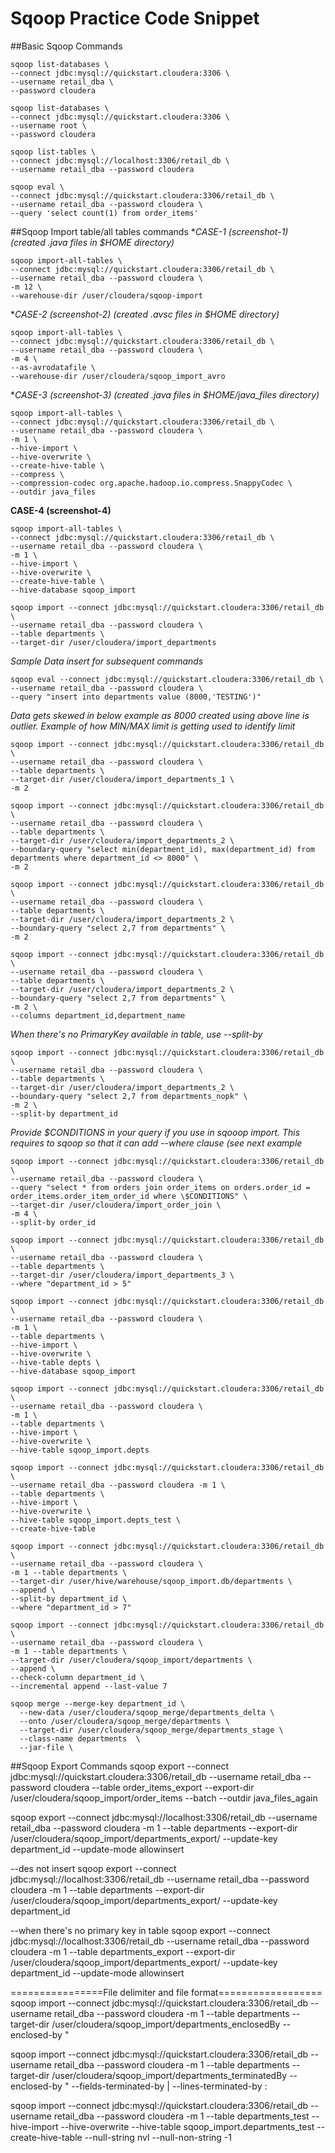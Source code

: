 # Sqoop Practice Code Snippet

##Basic Sqoop Commands
```
sqoop list-databases \
--connect jdbc:mysql://quickstart.cloudera:3306 \
--username retail_dba \
--password cloudera
```
```
sqoop list-databases \
--connect jdbc:mysql://quickstart.cloudera:3306 \
--username root \
--password cloudera
```
```
sqoop list-tables \
--connect jdbc:mysql://localhost:3306/retail_db \
--username retail_dba --password cloudera
```
```
sqoop eval \
--connect jdbc:mysql://quickstart.cloudera:3306/retail_db \
--username retail_dba --password cloudera \
--query 'select count(1) from order_items'
```

##Sqoop Import table/all tables commands
**CASE-1 (screenshot-1) (created *.java files in $HOME directory)**
```
sqoop import-all-tables \
--connect jdbc:mysql://quickstart.cloudera:3306/retail_db \
--username retail_dba --password cloudera \
-m 12 \
--warehouse-dir /user/cloudera/sqoop-import
```
**CASE-2 (screenshot-2) (created *.avsc files in $HOME directory)**
```
sqoop import-all-tables \
--connect jdbc:mysql://quickstart.cloudera:3306/retail_db \
--username retail_dba --password cloudera \
-m 4 \
--as-avrodatafile \
--warehouse-dir /user/cloudera/sqoop_import_avro 
```
**CASE-3 (screenshot-3) (created *.java files in $HOME/java_files directory)**
```
sqoop import-all-tables \
--connect jdbc:mysql://quickstart.cloudera:3306/retail_db \
--username retail_dba --password cloudera \
-m 1 \
--hive-import \
--hive-overwrite \
--create-hive-table \
--compress \
--compression-codec org.apache.hadoop.io.compress.SnappyCodec \
--outdir java_files
```
**CASE-4 (screenshot-4)**
```
sqoop import-all-tables \
--connect jdbc:mysql://quickstart.cloudera:3306/retail_db \
--username retail_dba --password cloudera \
-m 1 \
--hive-import \
--hive-overwrite \
--create-hive-table \
--hive-database sqoop_import 
```
```
sqoop import --connect jdbc:mysql://quickstart.cloudera:3306/retail_db \
--username retail_dba --password cloudera \
--table departments \
--target-dir /user/cloudera/import_departments
```
*Sample Data insert for subsequent commands*
```
sqoop eval --connect jdbc:mysql://quickstart.cloudera:3306/retail_db \
--username retail_dba --password cloudera \
--query "insert into departments value (8000,'TESTING')"
```
*Data gets skewed in below example as 8000 created using above line is outlier. Example of how MIN/MAX limit is getting used to identify limit*
```
sqoop import --connect jdbc:mysql://quickstart.cloudera:3306/retail_db \
--username retail_dba --password cloudera \
--table departments \
--target-dir /user/cloudera/import_departments_1 \
-m 2
```
```
sqoop import --connect jdbc:mysql://quickstart.cloudera:3306/retail_db \
--username retail_dba --password cloudera \
--table departments \
--target-dir /user/cloudera/import_departments_2 \
--boundary-query "select min(department_id), max(department_id) from departments where department_id <> 8000" \
-m 2
```
```
sqoop import --connect jdbc:mysql://quickstart.cloudera:3306/retail_db \
--username retail_dba --password cloudera \
--table departments \
--target-dir /user/cloudera/import_departments_2 \
--boundary-query "select 2,7 from departments" \
-m 2
```
```
sqoop import --connect jdbc:mysql://quickstart.cloudera:3306/retail_db \
--username retail_dba --password cloudera \
--table departments \
--target-dir /user/cloudera/import_departments_2 \
--boundary-query "select 2,7 from departments" \
-m 2 \
--columns department_id,department_name
```
*When there's no PrimaryKey available in table, use --split-by*
```
sqoop import --connect jdbc:mysql://quickstart.cloudera:3306/retail_db \
--username retail_dba --password cloudera \
--table departments \
--target-dir /user/cloudera/import_departments_2 \
--boundary-query "select 2,7 from departments_nopk" \
-m 2 \
--split-by department_id 
```
*Provide \$CONDITIONS in your query if you use in sqooop import. This requires to sqoop so that it can add --where clause (see next example*
```
sqoop import --connect jdbc:mysql://quickstart.cloudera:3306/retail_db \
--username retail_dba --password cloudera \
--query "select * from orders join order_items on orders.order_id = order_items.order_item_order_id where \$CONDITIONS" \
--target-dir /user/cloudera/import_order_join \
-m 4 \
--split-by order_id
```
```
sqoop import --connect jdbc:mysql://quickstart.cloudera:3306/retail_db \
--username retail_dba --password cloudera \
--table departments \
--target-dir /user/cloudera/import_departments_3 \
--where "department_id > 5"
```
```
sqoop import --connect jdbc:mysql://quickstart.cloudera:3306/retail_db \
--username retail_dba --password cloudera \
-m 1 \
--table departments \
--hive-import \
--hive-overwrite \
--hive-table depts \
--hive-database sqoop_import
```
```
sqoop import --connect jdbc:mysql://quickstart.cloudera:3306/retail_db \
--username retail_dba --password cloudera \
-m 1 \
--table departments \
--hive-import \
--hive-overwrite \
--hive-table sqoop_import.depts
```
```
sqoop import --connect jdbc:mysql://quickstart.cloudera:3306/retail_db \
--username retail_dba --password cloudera -m 1 \
--table departments \
--hive-import \
--hive-overwrite \
--hive-table sqoop_import.depts_test \
--create-hive-table
```
```
sqoop import --connect jdbc:mysql://quickstart.cloudera:3306/retail_db \
--username retail_dba --password cloudera \
-m 1 --table departments \
--target-dir /user/hive/warehouse/sqoop_import.db/departments \
--append \
--split-by department_id \
--where "department_id > 7"
```
```
sqoop import --connect jdbc:mysql://quickstart.cloudera:3306/retail_db \
--username retail_dba --password cloudera \
-m 1 --table departments \
--target-dir /user/cloudera/sqoop_import/departments \
--append \
--check-column department_id \
--incremental append --last-value 7
```
```
sqoop merge --merge-key department_id \
  --new-data /user/cloudera/sqoop_merge/departments_delta \
  --onto /user/cloudera/sqoop_merge/departments \
  --target-dir /user/cloudera/sqoop_merge/departments_stage \
  --class-name departments  \
  --jar-file \
```

##Sqoop Export Commands
sqoop export --connect jdbc:mysql://quickstart.cloudera:3306/retail_db --username retail_dba --password cloudera --table order_items_export --export-dir /user/cloudera/sqoop_import/order_items --batch --outdir java_files_again

sqoop export --connect jdbc:mysql://localhost:3306/retail_db --username retail_dba --password cloudera -m 1 --table departments --export-dir /user/cloudera/sqoop_import/departments_export/ --update-key department_id --update-mode allowinsert

--des not insert
sqoop export --connect jdbc:mysql://localhost:3306/retail_db --username retail_dba --password cloudera -m 1 --table departments --export-dir /user/cloudera/sqoop_import/departments_export/ --update-key department_id

--when there's no primary key in table
sqoop export --connect jdbc:mysql://localhost:3306/retail_db --username retail_dba --password cloudera -m 1 --table departments_export --export-dir /user/cloudera/sqoop_import/departments_export/ --update-key department_id --update-mode allowinsert

================File delimiter and file format==================
sqoop import --connect jdbc:mysql://quickstart.cloudera:3306/retail_db --username retail_dba --password cloudera -m 1 --table departments --target-dir /user/cloudera/sqoop_import/departments_enclosedBy --enclosed-by \"

sqoop import --connect jdbc:mysql://quickstart.cloudera:3306/retail_db --username retail_dba --password cloudera -m 1 --table departments --target-dir /user/cloudera/sqoop_import/departments_terminatedBy --enclosed-by \" --fields-terminated-by \| --lines-terminated-by \:

sqoop import --connect jdbc:mysql://quickstart.cloudera:3306/retail_db --username retail_dba --password cloudera -m 1 --table departments_test --hive-import --hive-overwrite --hive-table sqoop_import.departments_test --create-hive-table --null-string nvl --null-non-string -1
